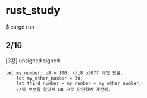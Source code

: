 # rust_study
$ cargo run

## 2/16
[3강]
    unsigned
    signed 

    let my_number: u8 = 100; //i8 u30?? 타입 모름.
        let my_other_number = 50;
        let third_number = my_number + my_other_number;
        //뒤 부분을 알아서 u8 으로 판단하여 계산됨.


